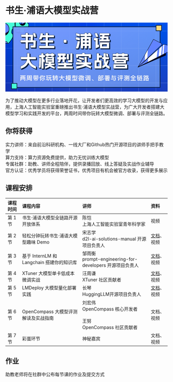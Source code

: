# 书生·浦语大模型实战营

![](./asset/camp.png)

为了推动大模型在更多行业落地开花，让开发者们更高效的学习大模型的开发与应用，上海人工智能实验室重磅推出书生·浦语大模型实战营，为广大开发者搭建大模型学习和实践开发的平台，两周时间带你玩转大模型微调、部署与评测全链路。

## 你将获得

实力讲师：来自前沿科研机构、一线大厂和Github热门开源项目的讲师手把手教学  
算力支持：算力资源免费提供，助力无忧训练大模型  
专属社群：助教、讲师全程陪伴，提供录播回放、线上答疑及实战作业辅导  
官方认证：优秀学员将获得荣誉证书，优秀项目有机会被官方收录，获得更多展示  
 
## 课程安排

|课程时间|课程内容|讲师|资料|
|:-----|:----|:----|:-----|
|第 1 节|书生·浦语大模型全链路开源开放体系 |陈恺 </br>上海人工智能实验室青年科学家|视频 | 
|第 2 节|轻松分钟玩转书生·浦语大模型趣味 Demo|宋志学</br>d2l-ai-solutions-manual 开源项目负责人| [文档](./helloworld/hello_world.md)、视频 | 
|第 3 节|基于 InternLM 和 Langchain 搭建你的知识库|邹雨衡</br>prompt-engineering-for-developers 开源项目负责人| [文档](./langchain/readme.md)、视频| 
|第 4 节|XTuner 大模型单卡低成本微调实战|汪周谦</br>XTuner 社区贡献者| [文档](./xtuner/README.md)、视频  | 
|第 5 节|LMDeploy 大模型量化部署实践|长琴</br>HuggingLLM开源项目负责人| [文档](./lmdeploy/lmdeploy.md)、视频 | 
|第 6 节|OpenCompass 大模型评测解读及实战指南|刘宏伟</br>OpenCompass 核心开发者</br></br>王努</br>OpenCompass 社区贡献者| 文档、视频  | 
|第 7 节|彩蛋环节| 神秘嘉宾 | 文档、视频  | 


## 作业

助教老师将在社群中公布每节课的作业及提交方式
